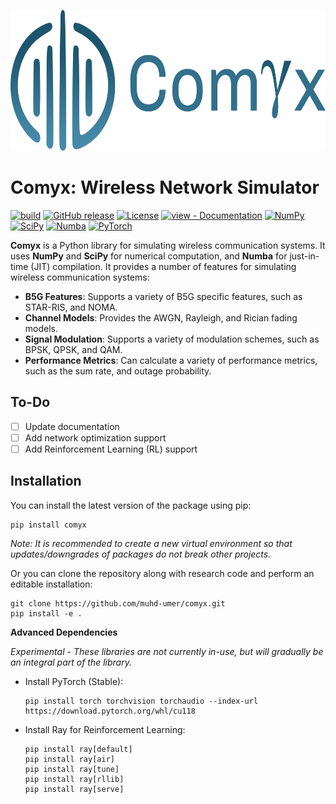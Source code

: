 <p align="center">
  <img src="resources/logo.svg" width="675" height="225">
</p>

<!-- <p align="center">
    <a href="https://github.com/muhd-umer/comyx/actions?query=workflow:"build"" alt="build">
        <img src="https://github.com/muhd-umer/comyx/workflows/build/badge.svg" /></a>
    <a href="https://github.com/muhd-umer/comyx/releases/" alt="GitHub tag">
        <img src="https://img.shields.io/github/tag/muhd-umer/comyx?include_prereleases=&sort=semver&color=blue" /></a>
    <a href="https://badge.fury.io/py/comyx" alt="PyPI version">
        <img src="https://badge.fury.io/py/comyx.svg" /></a>
    <a href="#license" alt="License">
        <img src="https://img.shields.io/badge/license-MIT-blue?style=flat" /></a>
    <a href="/docs/" alt="view - Documentation">
        <img src="https://img.shields.io/badge/view-docs-blue?style=flat" /></a>
</p>

<p align="center">
    <a href="https://numpy.org/" alt="NumPy">
        <img src="https://img.shields.io/badge/NumPy-%23013243.svg?style=flat&logo=numpy&logoColor=white" /></a>
    <a href="https://scipy.org/" alt="SciPy">
        <img src="https://img.shields.io/badge/SciPy-%230C55A5.svg?style=flat&logo=scipy&logoColor=white" /></a>
    <a href="https://numba.pydata.org/" alt="Numba">
        <img src="https://img.shields.io/badge/Numba-009ed9?style=flat&logo=numba&logoColor=white" /></a>
    <a href="https://pytorch.org/" alt="PyTorch">
        <img src="https://img.shields.io/badge/PyTorch-%23EE4C2C.svg?flat&logo=PyTorch&logoColor=white" /></a>
</p> -->

# Comyx: Wireless Network Simulator
[![build](https://github.com/muhd-umer/comyx/workflows/build/badge.svg)](https://github.com/muhd-umer/comyx/actions?query=workflow:"build")
[![GitHub release](https://img.shields.io/github/release/muhd-umer/comyx?include_prereleases=&sort=semver&color=blue)](https://github.com/muhd-umer/comyx/releases/)
[![License](https://img.shields.io/badge/license-MIT-blue?style=flat)](#license)
[![view - Documentation](https://img.shields.io/badge/view-docs-blue?style=flat)](https://comyx.readthedocs.io/)
[![NumPy](https://img.shields.io/badge/NumPy-%23013243.svg?style=flat&logo=numpy&logoColor=white)](https://numpy.org/)
[![SciPy](https://img.shields.io/badge/SciPy-%230C55A5.svg?style=flat&logo=scipy&logoColor=white)](https://scipy.org/)
[![Numba](https://img.shields.io/badge/Numba-009ed9?style=flat&logo=numba&logoColor=white)](https://numba.pydata.org/)
[![PyTorch](https://img.shields.io/badge/PyTorch-%23EE4C2C.svg?flat&logo=PyTorch&logoColor=white)](https://pytorch.org/)

**Comyx** is a Python library for simulating wireless communication systems. It uses **NumPy** and **SciPy** for numerical computation, and **Numba** for just-in-time (JIT) compilation. It provides a number of features for simulating wireless communication systems:

- **B5G Features**: Supports a variety of B5G specific features, such as STAR-RIS, and NOMA.
- **Channel Models**: Provides the AWGN, Rayleigh, and Rician fading models.
- **Signal Modulation**: Supports a variety of modulation schemes, such as BPSK, QPSK, and QAM.
- **Performance Metrics**: Can calculate a variety of performance metrics, such as the sum rate, and outage probability.

## To-Do
- [ ] Update documentation
- [ ] Add network optimization support
- [ ] Add Reinforcement Learning (RL) support

## Installation
You can install the latest version of the package using pip:
```shell
pip install comyx
```

*Note: It is recommended to create a new virtual environment so that updates/downgrades of packages do not break other projects.*

Or you can clone the repository along with research code and perform an editable installation:

```shell
git clone https://github.com/muhd-umer/comyx.git
pip install -e .
```

**Advanced Dependencies**

*Experimental - These libraries are not currently in-use, but will gradually be an integral part of the library.*

- Install PyTorch (Stable):

    ```shell
    pip install torch torchvision torchaudio --index-url https://download.pytorch.org/whl/cu118
    ```

- Install Ray for Reinforcement Learning:

    ```shell
    pip install ray[default]
    pip install ray[air]
    pip install ray[tune]
    pip install ray[rllib]
    pip install ray[serve]
    ```
